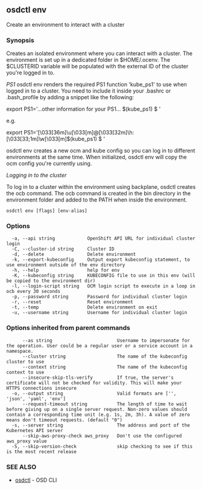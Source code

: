 ## osdctl env

Create an environment to interact with a cluster

### Synopsis


Creates an isolated environment where you can interact with a cluster.
The environment is set up in a dedicated folder in $HOME/.ocenv.
The $CLUSTERID variable will be populated with the external ID of the cluster you're logged in to.

*PS1*
osdctl env renders the required PS1 function 'kube_ps1' to use when logged in to a cluster.
You need to include it inside your .bashrc or .bash_profile by adding a snippet like the following:

export PS1='...other information for your PS1... $(kube_ps1) \$ '

e.g.

export PS1='\[\033[36m\]\u\[\033[m\]@\[\033[32m\]\h:\[\033[33;1m\]\w\[\033[m\]$(kube_ps1) \$ '

osdctl env creates a new ocm and kube config so you can log in to different environments at the same time.
When initialized, osdctl env will copy the ocm config you're currently using.

*Logging in to the cluster*

To log in to a cluster within the environment using backplane, osdctl creates the ocb command.
The ocb command is created in the bin directory in the environment folder and added to the PATH when inside the environment.


```
osdctl env [flags] [env-alias]
```

### Options

```
  -a, --api string            OpenShift API URL for individual cluster login
  -C, --cluster-id string     Cluster ID
  -d, --delete                Delete environment
  -k, --export-kubeconfig     Output export kubeconfig statement, to use environment outside of the env directory
  -h, --help                  help for env
  -K, --kubeconfig string     KUBECONFIG file to use in this env (will be copied to the environment dir)
  -l, --login-script string   OCM login script to execute in a loop in ocb every 30 seconds
  -p, --password string       Password for individual cluster login
  -r, --reset                 Reset environment
  -t, --temp                  Delete environment on exit
  -u, --username string       Username for individual cluster login
```

### Options inherited from parent commands

```
      --as string                        Username to impersonate for the operation. User could be a regular user or a service account in a namespace.
      --cluster string                   The name of the kubeconfig cluster to use
      --context string                   The name of the kubeconfig context to use
      --insecure-skip-tls-verify         If true, the server's certificate will not be checked for validity. This will make your HTTPS connections insecure
  -o, --output string                    Valid formats are ['', 'json', 'yaml', 'env']
      --request-timeout string           The length of time to wait before giving up on a single server request. Non-zero values should contain a corresponding time unit (e.g. 1s, 2m, 3h). A value of zero means don't timeout requests. (default "0")
  -s, --server string                    The address and port of the Kubernetes API server
      --skip-aws-proxy-check aws_proxy   Don't use the configured aws_proxy value
  -S, --skip-version-check               skip checking to see if this is the most recent release
```

### SEE ALSO

* [osdctl](osdctl.md)	 - OSD CLI

